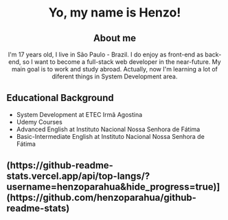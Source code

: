 
<div align="center">
  <h1>Yo, my name is Henzo!</h1> 
  <h2>About me</h2>
<p>I'm 17 years old, I live in São Paulo - Brazil. I do enjoy as front-end as back-end, so I want to become a full-stack web developer in the near-future. My main goal is to work and study abroad. Actually, now I'm learning a lot of diferent things in System Development area.</p>
  
<div align="left";>
  <h2>Educational Background</h2>
  <ul>
    <li>System Development at ETEC Irmã Agostina</li>
    <li>Udemy Courses</li>
    <li>Advanced English at Instituto Nacional Nossa Senhora de Fátima</li>
    <li>Basic-Intermediate English at Instituto Nacional Nossa Senhora de Fátima</li>
</ul>
  <h2 Most-Used Languages </h2>
  (https://github-readme-stats.vercel.app/api/top-langs/?username=henzoparahua&hide_progress=true)](https://github.com/henzoparahua/github-readme-stats)
